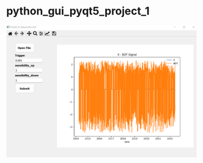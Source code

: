 ﻿# python_gui_pyqt5_project_1
![alt text](https://github.com/Muhammad-Junaid-Jabbar/python_gui_pyqt5_project_1/blob/main/sample.png)
